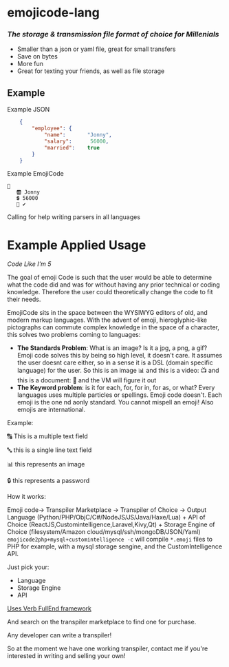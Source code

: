 # emojicode-lang
### _The storage & transmission file format of choice for Millenials_

* Smaller than a json or yaml file, great for small transfers
* Save on bytes
* More fun
* Great for texting your friends, as well as file storage

## Example

Example JSON
```json
    {  
        "employee": {  
            "name":       "Jonny",   
            "salary":      56000,   
            "married":    true  
        }  
    }  
```

Example EmojiCode
```
👱️
   🆎️ Jonny
   💲️ 56000
   💑️ ✔️
```


Calling for help writing parsers in all languages


# Example Applied Usage


_Code Like I'm 5_

The goal of emoji Code is such that the user would be able to determine what the code did and was for without having any prior technical or coding knowledge. Therefore the user could theoretically change the code to fit their needs.

EmojiCode sits in the space between the WYSIWYG editors of old, and modern markup languages.
With the advent of emoji, hieroglyphic-like pictographs can commute complex knowledge in the space of a character, this solves two problems coming to languages:
 * **The Standards Problem**: What is an image? Is it a jpg, a png, a gif? Emoji code solves this by being so high level, it doesn't care. It assumes the user doesnt care either, so in a sense it is a DSL (domain specific language) for the user. So this is an image 📊 and this is a video: 📺 and this is a document: 📄 and the VM will figure it out
 * **The Keyword problem**: is it for each, for, for in, for as, or what? Every languages uses multiple particles or spellings. Emoji code doesn't. Each emoji is the one nd aonly standard. You cannot mispell an emoji! Also emojis are international.
 
 Example:
 
 🔠 This is a multiple text field
 
 🔤 this is a single line text field
 
 📊 this represents an image
 
 🔒 this represents a password 
 
 How it works:
 
 Emoji code-> Transpiler Marketplace -> Transpiler of Choice -> Output Language (Python/PHP/ObjC/C#/NodeJS/JS/Java/Haxe/Lua) + API of Choice (ReactJS,Customintelligence,Laravel,Kivy,Qt) + Storage Engine of Choice (filesystem/Amazon cloud/mysql/ssh/mongoDB/JSON/Yaml)
 `emojicode2php+mysql+customintelligence -c` will compile `*.emoji` files to PHP for example, with a mysql storage sengine, and the CustomIntelligence API.
 
 Just pick your:
 * Language
 * Storage Engine
 * API
 
 [Uses Verb FullEnd framework](https://jonathanleaders.com/portfolio/verb)
 
 And search on the transpiler marketplace to find one for purchase.
 
 Any developer can write a transpiler!

So at the moment we have one working transpiler, contact me if you're interested in writing and selling your own!
